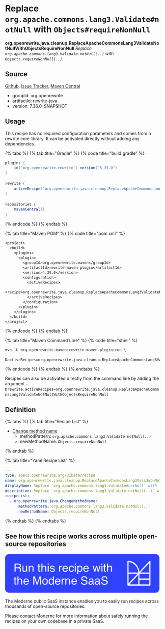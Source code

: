 # Replace `org.apache.commons.lang3.Validate#notNull` with `Objects#requireNonNull`

**org.openrewrite.java.cleanup.ReplaceApacheCommonsLang3ValidateNotNullWithObjectsRequireNonNull**
_Replace `org.apache.commons.lang3.Validate.notNull(..)` with `Objects.requireNonNull(..)`._

## Source

[Github](https://github.com/openrewrite/rewrite), [Issue Tracker](https://github.com/openrewrite/rewrite/issues), [Maven Central](https://search.maven.org/artifact/org.openrewrite/rewrite-java/7.36.0-SNAPSHOT/jar)

* groupId: org.openrewrite
* artifactId: rewrite-java
* version: 7.36.0-SNAPSHOT


## Usage

This recipe has no required configuration parameters and comes from a rewrite core library. It can be activated directly without adding any dependencies.

{% tabs %}
{% tab title="Gradle" %}
{% code title="build.gradle" %}
```groovy
plugins {
    id("org.openrewrite.rewrite") version("5.35.0")
}

rewrite {
    activeRecipe("org.openrewrite.java.cleanup.ReplaceApacheCommonsLang3ValidateNotNullWithObjectsRequireNonNull")
}

repositories {
    mavenCentral()
}

```
{% endcode %}
{% endtab %}

{% tab title="Maven POM" %}
{% code title="pom.xml" %}
```markup
<project>
  <build>
    <plugins>
      <plugin>
        <groupId>org.openrewrite.maven</groupId>
        <artifactId>rewrite-maven-plugin</artifactId>
        <version>4.39.0</version>
        <configuration>
          <activeRecipes>
            <recipe>org.openrewrite.java.cleanup.ReplaceApacheCommonsLang3ValidateNotNullWithObjectsRequireNonNull</recipe>
          </activeRecipes>
        </configuration>
      </plugin>
    </plugins>
  </build>
</project>
```
{% endcode %}
{% endtab %}

{% tab title="Maven Command Line" %}
{% code title="shell" %}
```shell
mvn -U org.openrewrite.maven:rewrite-maven-plugin:run \
  -DactiveRecipes=org.openrewrite.java.cleanup.ReplaceApacheCommonsLang3ValidateNotNullWithObjectsRequireNonNull
```
{% endcode %}
{% endtab %}
{% endtabs %}

Recipes can also be activated directly from the command line by adding the argument `-Drewrite.activeRecipes=org.openrewrite.java.cleanup.ReplaceApacheCommonsLang3ValidateNotNullWithObjectsRequireNonNull`

## Definition

{% tabs %}
{% tab title="Recipe List" %}
* [Change method name](../../java/changemethodname.md)
  * methodPattern: `org.apache.commons.lang3.Validate notNull(..)`
  * newMethodName: `Objects.requireNonNull`

{% endtab %}

{% tab title="Yaml Recipe List" %}
```yaml
---
type: specs.openrewrite.org/v1beta/recipe
name: org.openrewrite.java.cleanup.ReplaceApacheCommonsLang3ValidateNotNullWithObjectsRequireNonNull
displayName: Replace `org.apache.commons.lang3.Validate#notNull` with `Objects#requireNonNull`
description: Replace `org.apache.commons.lang3.Validate.notNull(..)` with `Objects.requireNonNull(..)`.
recipeList:
  - org.openrewrite.java.ChangeMethodName:
      methodPattern: org.apache.commons.lang3.Validate notNull(..)
      newMethodName: Objects.requireNonNull

```
{% endtab %}
{% endtabs %}

## See how this recipe works across multiple open-source repositories

[![Moderne Link Image](/.gitbook/assets/ModerneRecipeButton.png)](https://public.moderne.io/recipes/org.openrewrite.java.cleanup.ReplaceApacheCommonsLang3ValidateNotNullWithObjectsRequireNonNull)

The Moderne public SaaS instance enables you to easily run recipes across thousands of open-source repositories.

Please [contact Moderne](https://moderne.io/product) for more information about safely running the recipes on your own codebase in a private SaaS.
